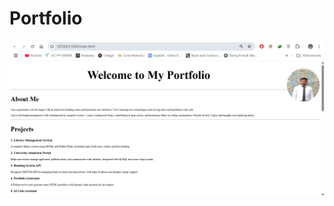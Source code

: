 # Portfolio
![portfolio](https://github.com/Kabir21Hossain/kabir_346_Portfolio/blob/main/Image/portfolio_photo.png)

